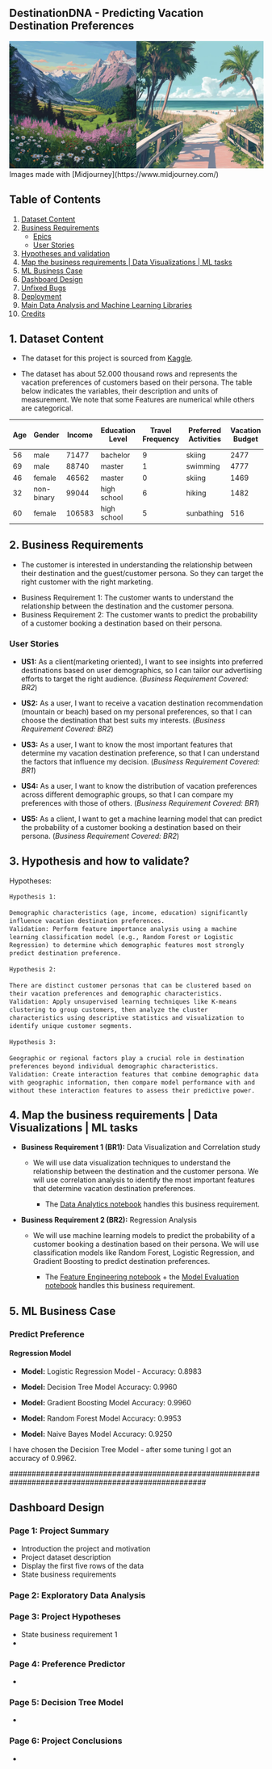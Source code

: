 ## DestinationDNA - Predicting Vacation Destination Preferences

<div align="center">
	<img src="docs/images/mountainsVSbeaches.webp">
</div>
Images made with [Midjourney](https://www.midjourney.com/)

## Table of Contents

1. [Dataset Content](#1-dataset-content)
2. [Business Requirements](#2-business-requirements)
   - [Epics](#epics)
   - [User Stories](#user-stories)
3. [Hypotheses and validation](#3-hypotheses-and-validation)
4. [Map the business requirements | Data Visualizations | ML tasks](#4-map-the-business-requirements--data-visualizations--ml-tasks)
5. [ML Business Case](#5-ml-business-case)
6. [Dashboard Design](#6-dashboard-design)
7. [Unfixed Bugs](#7-unfixed-bugs)
8. [Deployment](#8-deployment)
9. [Main Data Analysis and Machine Learning Libraries](#9-main-data-analysis-and-machine-learning-libraries)
10. [Credits](#10-credits)

## **1. Dataset Content**

- The dataset for this project is sourced from [Kaggle](https://www.kaggle.com/datasets/jahnavipaliwal/mountains-vs-beaches-preference).

- The dataset has about 52.000 thousand rows and represents the vacation preferences of customers based on their persona. The table below indicates the variables, their description and units of measurement. We note that some Features are numerical while others are categorical.

| Age | Gender     | Income | Education Level | Travel Frequency | Preferred Activities | Vacation Budget | Location | Proximity to Mountains | Proximity to Beaches | Favorite Season | Pets | Environmental Concerns | Preference |
| --- | ---------- | ------ | --------------- | ---------------- | -------------------- | --------------- | -------- | ---------------------- | -------------------- | --------------- | ---- | ---------------------- | ---------- |
| 56  | male       | 71477  | bachelor        | 9                | skiing               | 2477            | urban    | 175                    | 267                  | summer          | 0    | 1                      | 1          |
| 69  | male       | 88740  | master          | 1                | swimming             | 4777            | suburban | 228                    | 190                  | fall            | 0    | 1                      | 0          |
| 46  | female     | 46562  | master          | 0                | skiing               | 1469            | urban    | 71                     | 280                  | winter          | 0    | 0                      | 1          |
| 32  | non-binary | 99044  | high school     | 6                | hiking               | 1482            | rural    | 31                     | 255                  | summer          | 1    | 0                      | 1          |
| 60  | female     | 106583 | high school     | 5                | sunbathing           | 516             | suburban | 23                     | 151                  | winter          | 1    | 1                      | 0          |

## **2. Business Requirements**

- The customer is interested in understanding the relationship between their destination and the guest/customer persona. So they can target the right customer with the right marketing.

* Business Requirement 1: The customer wants to understand the relationship between the destination and the customer persona.
* Business Requirement 2: The customer wants to predict the probability of a customer booking a destination based on their persona.

### User Stories

- **US1:** As a client(marketing oriented), I want to see insights into preferred destinations based on user demographics, so I can tailor our advertising efforts to target the right audience. (_Business Requirement Covered: BR2_)

- **US2:** As a user, I want to receive a vacation destination recommendation (mountain or beach) based on my personal preferences, so that I can choose the destination that best suits my interests. (_Business Requirement Covered: BR2_)

- **US3:** As a user, I want to know the most important features that determine my vacation destination preference, so that I can understand the factors that influence my decision. (_Business Requirement Covered: BR1_)

- **US4:** As a user, I want to know the distribution of vacation preferences across different demographic groups, so that I can compare my preferences with those of others. (_Business Requirement Covered: BR1_)

- **US5:** As a client, I want to get a machine learning model that can predict the probability of a customer booking a destination based on their persona. (_Business Requirement Covered: BR2_)

## **3. Hypothesis and how to validate?**

Hypotheses:

    Hypothesis 1:

    Demographic characteristics (age, income, education) significantly influence vacation destination preferences.
    Validation: Perform feature importance analysis using a machine learning classification model (e.g., Random Forest or Logistic Regression) to determine which demographic features most strongly predict destination preference.

    Hypothesis 2:

    There are distinct customer personas that can be clustered based on their vacation preferences and demographic characteristics.
    Validation: Apply unsupervised learning techniques like K-means clustering to group customers, then analyze the cluster characteristics using descriptive statistics and visualization to identify unique customer segments.

    Hypothesis 3:

    Geographic or regional factors play a crucial role in destination preferences beyond individual demographic characteristics.
    Validation: Create interaction features that combine demographic data with geographic information, then compare model performance with and without these interaction features to assess their predictive power.

## **4. Map the business requirements | Data Visualizations | ML tasks**

- **Business Requirement 1 (BR1):** Data Visualization and Correlation study

  - We will use data visualization techniques to understand the relationship between the destination and the customer persona. We will use correlation analysis to identify the most important features that determine vacation destination preferences.

    - The [Data Analytics notebook](https://github.com/paulunder/DestinationDNA/blob/main/jupyter_notebooks/03_Data_Analytics.ipynb) handles this business requirement.

- **Business Requirement 2 (BR2):** Regression Analysis

  - We will use machine learning models to predict the probability of a customer booking a destination based on their persona. We will use classification models like Random Forest, Logistic Regression, and Gradient Boosting to predict destination preferences.

    - The [Feature Engineering notebook](https://github.com/paulunder/DestinationDNA/blob/main/jupyter_notebooks/04_Feature_Engineering.ipynb) + the [Model Evaluation notebook](https://github.com/paulunder/DestinationDNA/blob/main/jupyter_notebooks/05_Model_Evaluation.ipynb) handles this business requirement.

## **5. ML Business Case**

### **Predict Preference**

#### **Regression Model**

- **Model:** Logistic Regression Model - Accuracy: 0.8983

- **Model:** Decision Tree Model Accuracy: 0.9960

- **Model:** Gradient Boosting Model Accuracy: 0.9960

- **Model:** Random Forest Model Accuracy: 0.9953

- **Model:** Naive Bayes Model Accuracy: 0.9250

I have chosen the Decision Tree Model - after some tuning I got an accuracy of 0.9962.

####################################################################################################

## Dashboard Design

### Page 1: Project Summary

- Introduction the project and motivation
- Project dataset description
- Display the first five rows of the data
- State business requirements

### Page 2: Exploratory Data Analysis

### Page 3: Project Hypotheses

- State business requirement 1
-

### Page 4: Preference Predictor

-

### Page 5: Decision Tree Model

-

### Page 6: Project Conclusions

-
